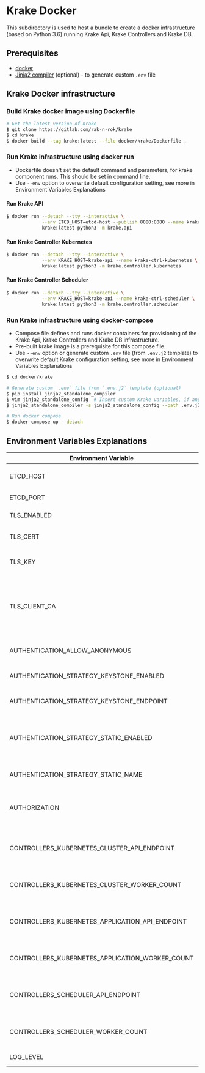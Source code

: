 # Krake Docker

This subdirectory is used to host a bundle to create a docker
infrastructure (based on Python 3.6) running Krake Api, Krake Controllers
and Krake DB.

## Prerequisites

 - [docker](https://www.docker.com/)
 - [Jinja2 compiler](https://github.com/filwaitman/jinja2-standalone-compiler) (optional) - to generate custom `.env` file


## Krake Docker infrastructure

### Build Krake docker image using Dockerfile

```bash
# Get the latest version of Krake
$ git clone https://gitlab.com/rak-n-rok/krake
$ cd krake
$ docker build --tag krake:latest --file docker/krake/Dockerfile .
```

### Run Krake infrastructure using docker run

- Dockerfile doesn't set the default command and parameters,
for krake component runs. This should be set in command line.
- Use `--env` option to overwrite default configuration setting,
see more in Environment Variables Explanations

#### Run Krake API

```bash
$ docker run --detach --tty --interactive \
             --env ETCD_HOST=etcd-host --publish 8080:8080 --name krake-api \
             krake:latest python3 -m krake.api
```

#### Run Krake Controller Kubernetes

```bash
$ docker run --detach --tty --interactive \
             --env KRAKE_HOST=krake-api --name krake-ctrl-kubernetes \
             krake:latest python3 -m krake.controller.kubernetes
```

#### Run Krake Controller Scheduler

```bash
$ docker run --detach --tty --interactive \
             --env KRAKE_HOST=krake-api --name krake-ctrl-scheduler \
             krake:latest python3 -m krake.controller.scheduler
```

### Run Krake infrastructure using docker-compose

- Compose file defines and runs docker containers for provisioning of the Krake Api,
Krake Controllers and Krake DB infrastructure.
- Pre-built krake image is a prerequisite for this compose file.
- Use `--env` option or generate custom `.env` file (from `.env.j2` template)
 to overwrite default Krake configuration setting, see more in Environment Variables Explanations

```bash
$ cd docker/krake

# Generate custom `.env` file from `.env.j2` template (optional)
$ pip install jinja2_standalone_compiler
$ vim jinja2_standalone_config  # Insert custom Krake variables, if any
$ jinja2_standalone_compiler -s jinja2_standalone_config --path .env.j2

# Run docker compose
$ docker-compose up --detach
```

## Environment Variables Explanations

| Environment Variable                             | Default Value                      | Description                                                                               |
|--------------------------------------------------|------------------------------------|-------------------------------------------------------------------------------------------|
| ETCD_HOST                                        | 127.0.0.1                          | Krake [etcdv3](https://github.com/etcd-io/etcd/releases/) database address                |
| ETCD_PORT                                        | 2379                               | Krake [etcdv3](https://github.com/etcd-io/etcd/releases/) database port                   |
| TLS_ENABLED                                      | false                              | Enables TLS on Krake Api                                                                  |
| TLS_CERT                                         | tmp/pki/system:api-server.pem      | Krake Api certificate file path                                                           |
| TLS_KEY                                          | tmp/pki/system:api-server-key.pem  | Krake Api private-key file path                                                           |
| TLS_CLIENT_CA                                    | tmp/pki/ca.pem                     | Krake Api client certificate authentication file path - contains certificate authorities  |
| AUTHENTICATION_ALLOW_ANONYMOUS                   | true                               | Enables anonymous request                                                                 |
| AUTHENTICATION_STRATEGY_KEYSTONE_ENABLED         | false                              | Enables Keystone authentication                                                           |
| AUTHENTICATION_STRATEGY_KEYSTONE_ENDPOINT        | http://localhost:5000/v3           | Keystone authentication endpoint                                                          |
| AUTHENTICATION_STRATEGY_STATIC_ENABLED           | true                               | Enables Static authentication (requests are authenticated by user-name)                   |
| AUTHENTICATION_STRATEGY_STATIC_NAME              | system                             | Static authentication user-name                                                           |
| AUTHORIZATION                                    | always-allow                       | Authorization mode: RBAC;always-allow;always-deny                                         |
| CONTROLLERS_KUBERNETES_CLUSTER_API_ENDPOINT      | http://localhost:8080              | Krake Api endpoint for Krake kubernetes controller                                        |
| CONTROLLERS_KUBERNETES_CLUSTER_WORKER_COUNT      | 5                                  | Krake kubernetes controller workers count                                                 |
| CONTROLLERS_KUBERNETES_APPLICATION_API_ENDPOINT  | http://localhost:8080              | Krake Api endpoint for Krake kubernetes controller                                        |
| CONTROLLERS_KUBERNETES_APPLICATION_WORKER_COUNT  | 5                                  | Krake kubernetes controller workers count                                                 |
| CONTROLLERS_SCHEDULER_API_ENDPOINT               | http://localhost:8080              | Krake Api endpoint for Krake scheduler controller                                         |
| CONTROLLERS_SCHEDULER_WORKER_COUNT               | 5                                  | Krake scheduler controller workers count                                                  |
| LOG_LEVEL                                        | INFO                               | Krake logging level                                                                       |
